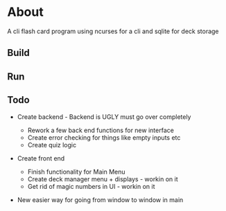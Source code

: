 # About
A cli flash card program using ncurses for a cli and sqlite for deck storage
## Build

## Run

## Todo
- Create backend - Backend is UGLY must go over completely
    - Rework a few back end functions for new interface
    - Create error checking for things like empty inputs etc
    - Create quiz logic
- Create front end
    - Finish functionality for Main Menu
    - Create deck manager menu + displays - workin on it
    - Get rid of magic numbers in UI - workin on it

- New easier way for going from window to window in main

